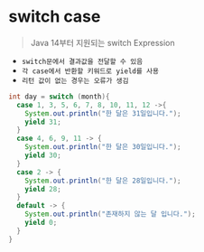 # **switch case**

> Java 14부터 지원되는 switch Expression

-   `switch문에서 결과값을 전달할 수 있음`<br>
-   `각 case에서 반환할 키워드로 yield를 사용`<br>
-   `리턴 값이 없는 경우는 오류가 생김`

```java
int day = switch (month){
  case 1, 3, 5, 6, 7, 8, 10, 11, 12 ->{
    System.out.println("한 달은 31일입니다.");
    yield 31;
  }
  case 4, 6, 9, 11 -> {
    System.out.println("한 달은 30일입니다.");
    yield 30;
  }
  case 2 -> {
    System.out.println("한 달은 28일입니다.");
    yield 28;
  }
  default -> {
    System.out.println("존재하지 않는 달 입니다.");
    yield 0;
  }
}
```
